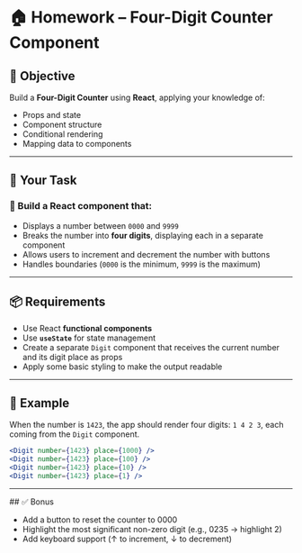 # 🏠 Homework – Four-Digit Counter Component

## 🎯 Objective

Build a **Four-Digit Counter** using **React**, applying your knowledge of:

- Props and state
- Component structure
- Conditional rendering
- Mapping data to components

---

## 🧩 Your Task

### 🔨 Build a React component that:

- Displays a number between `0000` and `9999`
- Breaks the number into **four digits**, displaying each in a separate component
- Allows users to increment and decrement the number with buttons
- Handles boundaries (`0000` is the minimum, `9999` is the maximum)

---

## 📦 Requirements

- Use React **functional components**
- Use **`useState`** for state management
- Create a separate `Digit` component that receives the current number and its digit place as props
- Apply some basic styling to make the output readable

---

## 👀 Example

When the number is `1423`, the app should render four digits: `1 4 2 3`, each coming from the `Digit` component.

```jsx
<Digit number={1423} place={1000} />
<Digit number={1423} place={100} />
<Digit number={1423} place={10} />
<Digit number={1423} place={1} />
```

--- 

## ✅ Bonus
- Add a button to reset the counter to 0000
- Highlight the most significant non-zero digit (e.g., 0235 → highlight 2)
- Add keyboard support (↑ to increment, ↓ to decrement)